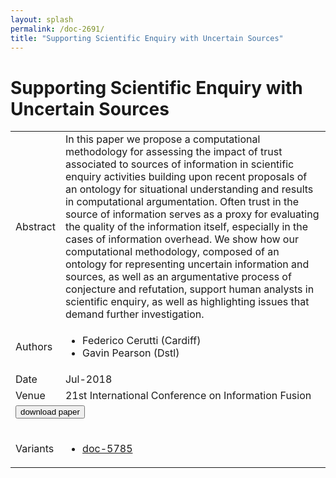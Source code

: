 ```yaml
---
layout: splash
permalink: /doc-2691/
title: "Supporting Scientific Enquiry with Uncertain Sources"
---
```


# Supporting Scientific Enquiry with Uncertain Sources

<table>
    <tbody>
    <tr>
        <td>Abstract</td>
        <td>In this paper we propose a computational methodology for assessing the impact of trust associated to sources of information in scientific enquiry activities building upon recent proposals of an ontology for situational understanding and results in computational argumentation. Often trust in the source of information serves as a proxy for evaluating the quality of the information itself, especially in the cases of information overhead. We show how our computational methodology, composed of an ontology for representing uncertain information and sources, as well as an argumentative process of conjecture and refutation, support human analysts in scientific enquiry, as well as highlighting issues that demand further investigation.</td>
    </tr>
    <tr>
        <td>Authors</td>
        <td>
            <ul>
                <li>Federico Cerutti (Cardiff)</li>
                <li>Gavin Pearson (Dstl)</li>
            </ul>
        </td>
    </tr>
    <tr>
        <td>Date</td>
        <td>Jul-2018</td>
    </tr>
    <tr>
        <td>Venue</td>
        <td>21st International Conference on Information Fusion</td>
    </tr>
        <tr>
            <td colspan="2">
                <form method="get" action="https://dais-ita.org/sites/default/files/2317_paper.pdf">
                    <button type="submit">download paper</button>
                </form>
            </td>
        </tr>
        <tr>
            <td>Variants</td>
            <td>
                <ul>
                    <li><a href="\doc-5785\">doc-5785</a></li>
                </ul>
            </td>
        </tr>
    </tbody>
</table>
